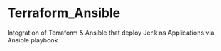 # Terraform_Ansible
Integration of Terraform &amp; Ansible that deploy Jenkins Applications via  Ansible playbook
